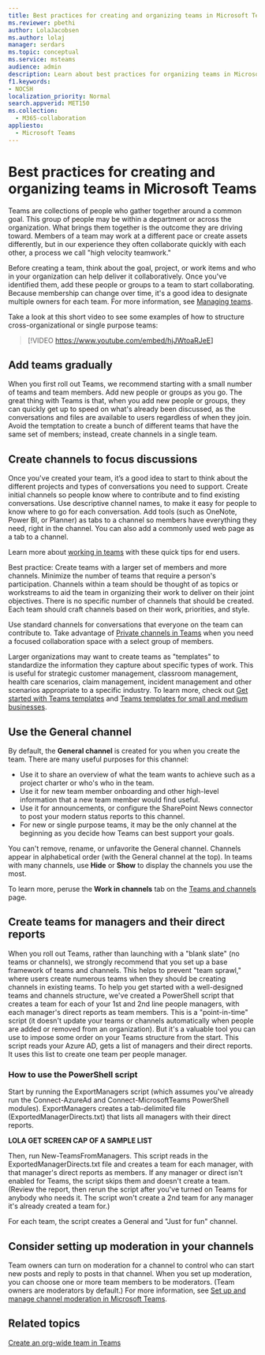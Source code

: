 ```yaml
---
title: Best practices for creating and organizing teams in Microsoft Teams
ms.reviewer: pbethi
author: LolaJacobsen
ms.author: lolaj
manager: serdars
ms.topic: conceptual
ms.service: msteams
audience: admin
description: Learn about best practices for organizing teams in Microsoft Teams to meet your organization's needs.
f1.keywords:
- NOCSH
localization_priority: Normal
search.appverid: MET150
ms.collection: 
  - M365-collaboration
appliesto: 
  - Microsoft Teams
---
```


Best practices for creating and organizing teams in Microsoft Teams
======================================================

Teams are collections of people who gather together around a common goal. This group of people may be within a department or across the organization. What brings them together is the outcome they are driving toward. Members of a team may work at a different pace or create assets differently, but in our experience they often collaborate quickly with each other, a process we call "high velocity teamwork."  

Before creating a team, think about the goal, project, or work items and who in your organization can help deliver it collaboratively. Once you've identified them, add these people or groups to a team to start collaborating. Because membership can change over time, it's a good idea to designate multiple owners for each team. For more information, see [Managing teams](https://support.office.com/article/Teams-and-Channels-df38ae23-8f85-46d3-b071-cb11b9de5499).

Take a look at this short video to see some examples of how to structure cross-organizational or single purpose teams:

> [!VIDEO https://www.youtube.com/embed/hjJWtoaRJeE]

## Add teams gradually

When you first roll out Teams, we recommend starting with a small number of teams and team members. Add new people or groups as you go. The great thing with Teams is that, when you add new people or groups, they can quickly get up to speed on what's already been discussed, as the conversations and files are available to users regardless of when they join. Avoid the temptation to create a bunch of different teams that have the same set of members; instead, create channels in a single team.

## Create channels to focus discussions

Once you've created your team, it’s a good idea to start to think about the different projects and types of conversations you need to support. Create initial channels so people know where to contribute and to find existing conversations. Use descriptive channel names, to make it easy for people to know where to go for each conversation. Add tools (such as OneNote, Power BI, or Planner) as tabs to a channel so members have everything they need, right in the channel. You can also add a commonly used web page as a tab to a channel. 

Learn more about [working in teams](https://support.office.com/article/teams-and-channels-df38ae23-8f85-46d3-b071-cb11b9de5499#ID0EAABAAA=Work_in_teams) with these quick tips for end users. 

Best practice: Create teams with a larger set of members and more channels. Minimize the number of teams that require a person's participation. Channels within a team should be thought of as topics or workstreams to aid the team in organizing their work to deliver on their joint objectives. There is no specific number of channels that should be created. Each team should craft channels based on their work, priorities, and style. 

Use standard channels for conversations that everyone on the team can contribute to. Take advantage of [Private channels in Teams](private-channels.md) when you need a focused collaboration space with a select group of members.

Larger organizations may want to create teams as "templates" to standardize the information they capture about specific types of work. This is useful for strategic customer management, classroom management, health care scenarios, claim management, incident management and other scenarios appropriate to a specific industry. To learn more, check out [Get started with Teams templates](get-started-with-teams-templates.md) and [Teams templates for small and medium businesses](smb-templates.md).

## Use the General channel

By default, the **General channel** is created for you when you create the team. There are many useful purposes for this channel:

- Use it to share an overview of what the team wants to achieve such as a project charter or who's who in the team.
- Use it for new team member onboarding and other high-level information that a new team member would find useful.
- Use it for announcements, or configure the SharePoint News connector to post your modern status reports to this channel.  
- For new or single purpose teams, it may be the only channel at the beginning as you decide how Teams can best support your goals.

You can't remove, rename, or unfavorite the General channel. Channels appear in alphabetical order (with the General channel at the top). In teams with many channels, use **Hide** or **Show** to display the channels you use the most.

To learn more, peruse the **Work in channels** tab on the [Teams and channels](https://support.office.com/article/teams-and-channels-df38ae23-8f85-46d3-b071-cb11b9de5499#ID0EAABAAA=Work_in_channels) page.

## Create teams for managers and their direct reports

When you roll out Teams, rather than launching with a "blank slate" (no teams or channels), we strongly recommend that you set up a base framework of teams and channels. This helps to prevent "team sprawl," where users create numerous teams when they should be creating channels in existing teams. To help you get started with a well-designed teams and channels structure, we've created a PowerShell script that creates a team for each of your 1st and 2nd line people managers, with each manager's direct reports as team members. This is a "point-in-time" script (it doesn't update your teams or channels automatically when people are added or removed from an organization). But it's a valuable tool you can use to impose some order on your Teams structure from the start. This script reads your Azure AD, gets a list of managers and their direct reports. It uses this list to create one team per people manager. 

### How to use the PowerShell script 

Start by running the ExportManagers script (which assumes you've already run the Connect-AzureAd and Connect-MicrosoftTeams PowerShell modules). ExportManagers creates a tab-delimited file (ExportedManagerDirects.txt) that lists all managers with their direct reports. 

**LOLA GET SCREEN CAP OF A SAMPLE LIST**

Then, run New-TeamsFromManagers. This script reads in the ExportedManagerDirects.txt file and creates a team for each manager, with that manager's direct reports as members. If any manager or direct isn't enabled for Teams, the script skips them and doesn't create a team. (Review the report, then rerun the script after you've turned on Teams for anybody who needs it. The script won't create a 2nd team for any manager it's already created a team for.)

For each team, the script creates a General and "Just for fun" channel. 

## Consider setting up moderation in your channels

Team owners can turn on moderation for a channel to control who can start new posts and reply to posts in that channel. When you set up moderation, you can choose one or more team members to be moderators. (Team owners are moderators by default.) For more information, see [Set up and manage channel moderation in Microsoft Teams](manage-channel-moderation-in-teams.md).

## Related topics

[Create an org-wide team in Teams](create-an-org-wide-team.md)
